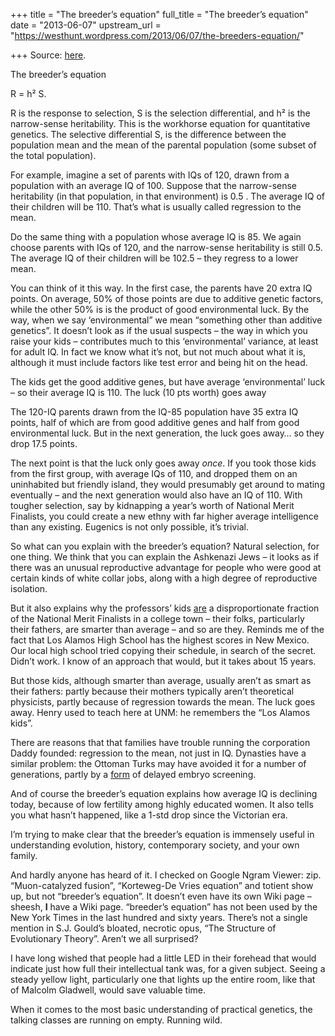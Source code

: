 +++
title = "The breeder’s equation"
full_title = "The breeder’s equation"
date = "2013-06-07"
upstream_url = "https://westhunt.wordpress.com/2013/06/07/the-breeders-equation/"

+++
Source: [here](https://westhunt.wordpress.com/2013/06/07/the-breeders-equation/).

The breeder’s equation

R = h² S.

R is the response to selection, S is the selection differential, and h²
is the narrow-sense heritability. This is the workhorse equation for
quantitative genetics. The selective differential S, is the difference
between the population mean and the mean of the parental population
(some subset of the total population).

For example, imagine a set of parents with IQs of 120, drawn from a
population with an average IQ of 100. Suppose that the narrow-sense
heritability (in that population, in that environment) is 0.5 . The
average IQ of their children will be 110. That’s what is usually called
regression to the mean.

Do the same thing with a population whose average IQ is 85. We again
choose parents with IQs of 120, and the narrow-sense heritability is
still 0.5. The average IQ of their children will be 102.5 – they regress
to a lower mean.

You can think of it this way. In the first case, the parents have 20
extra IQ points. On average, 50% of those points are due to additive
genetic factors, while the other 50% is is the product of good
environmental luck. By the way, when we say ‘environmental” we mean
“something other than additive genetics”. It doesn’t look as if the
usual suspects – the way in which you raise your kids – contributes much
to this ‘environmental’ variance, at least for adult IQ. In fact we know
what it’s not, but not much about what it is, although it must include
factors like test error and being hit on the head.

The kids get the good additive genes, but have average ‘environmental’
luck – so their average IQ is 110. The luck (10 pts worth) goes away

The 120-IQ parents drawn from the IQ-85 population have 35 extra IQ
points, half of which are from good additive genes and half from good
environmental luck. But in the next generation, the luck goes away… so
they drop 17.5 points.

The next point is that the luck only goes away *once*. If you took those
kids from the first group, with average IQs of 110, and dropped them on
an uninhabited but friendly island, they would presumably get around to
mating eventually – and the next generation would also have an IQ of
110. With tougher selection, say by kidnapping a year’s worth of
National Merit Finalists, you could create a new ethny with far higher
average intelligence than any existing. Eugenics is not only possible,
it’s trivial.

So what can you explain with the breeder’s equation? Natural selection,
for one thing. We think that you can explain the Ashkenazi Jews – it
looks as if there was an unusual reproductive advantage for people who
were good at certain kinds of white collar jobs, along with a high
degree of reproductive isolation.

But it also explains why the professors’ kids
[are](http://infoproc.blogspot.com/2010/10/some-data-on-regression.html)
a disproportionate fraction of the National Merit Finalists in a college
town – their folks, particularly their fathers, are smarter than average
– and so are they. Reminds me of the fact that Los Alamos High School
has the highest scores in New Mexico. Our local high school tried
copying their schedule, in search of the secret. Didn’t work. I know of
an approach that would, but it takes about 15 years.

But those kids, although smarter than average, usually aren’t as smart
as their fathers: partly because their mothers typically aren’t
theoretical physicists, partly because of regression towards the mean.
The luck goes away. Henry used to teach here at UNM: he remembers the
“Los Alamos kids”.

There are reasons that that families have trouble running the
corporation Daddy founded: regression to the mean, not just in IQ.
Dynasties have a similar problem: the Ottoman Turks may have avoided it
for a number of generations, partly by a
[form](http://en.wikipedia.org/wiki/Line_of_succession_to_the_former_Ottoman_throne)
of delayed embryo screening.

And of course the breeder’s equation explains how average IQ is
declining today, because of low fertility among highly educated women.
It also tells you what hasn’t happened, like a 1-std drop since the
Victorian era.

I’m trying to make clear that the breeder’s equation is immensely useful
in understanding evolution, history, contemporary society, and your own
family.

And hardly anyone has heard of it. I checked on Google Ngram Viewer:
zip. “Muon-catalyzed fusion”, “Korteweg-De Vries equation” and totient
show up, but not “breeder’s equation”. It doesn’t even have its own Wiki
page – sheesh, **I** have a Wiki page. “breeder’s equation” has not been
used by the New York Times in the last hundred and sixty years. There’s
not a single mention in S.J. Gould’s bloated, necrotic opus, “The
Structure of Evolutionary Theory”. Aren’t we all surprised?

I have long wished that people had a little LED in their forehead that
would indicate just how full their intellectual tank was, for a given
subject. Seeing a steady yellow light, particularly one that lights up
the entire room, like that of Malcolm Gladwell, would save valuable
time.

When it comes to the most basic understanding of practical genetics, the
talking classes are running on empty. Running wild.

